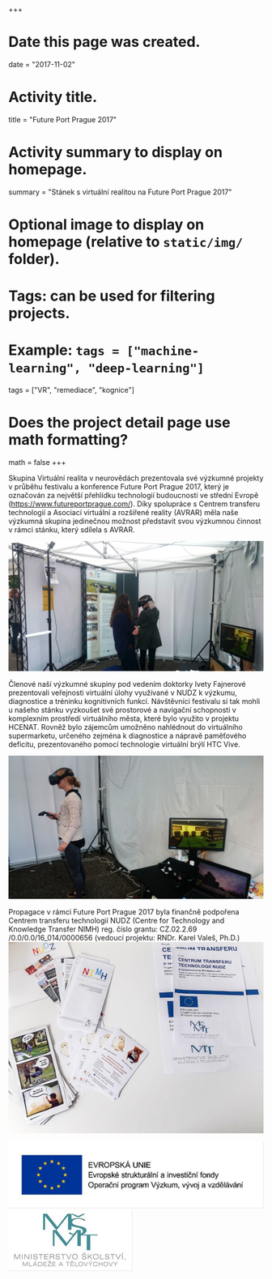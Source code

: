 +++
# Date this page was created.
date = "2017-11-02"

# Activity title.
title = "Future Port Prague 2017"

# Activity summary to display on homepage.
summary = "Stánek s virtuální realitou na Future Port Prague 2017"

# Optional image to display on homepage (relative to `static/img/` folder).

# Tags: can be used for filtering projects.
# Example: `tags = ["machine-learning", "deep-learning"]`
tags = ["VR", "remediace", "kognice"]

# Does the project detail page use math formatting?
math = false
+++

Skupina Virtuální realita v neurovědách prezentovala své výzkumné projekty v průběhu festivalu a konference Future Port Prague 2017, který je označován za největší přehlídku technologií budoucnosti ve střední Evropě (https://www.futureportprague.com/). 
Díky spolupráce s Centrem transferu technologií a Asociací virtuální a rozšířené reality (AVRAR) měla naše výzkumná skupina jedinečnou možnost představit svou výzkumnou činnost v rámci stánku, který sdílela s AVRAR. 

![](/img/activity/futureport/futureport01.jpg)

Členové naší výzkumné skupiny pod vedením doktorky Ivety Fajnerové prezentovali veřejnosti virtuální úlohy využívané v NUDZ k výzkumu, diagnostice a tréninku kognitivních funkcí. 
Návštěvníci festivalu si tak mohli u našeho stánku vyzkoušet své prostorové a navigační schopnosti v komplexním prostředí virtuálního města, které bylo využito v projektu HCENAT. 
Rovněž bylo zájemcům umožněno nahlédnout do virtuálního supermarketu, určeného zejména k diagnostice a nápravě paměťového deficitu, prezentovaného pomocí technologie virtuální brýlí HTC Vive. 

![](/img/activity/futureport/futureport02.jpg)

Propagace v rámci Future Port Prague 2017 byla finančně podpořena Centrem transferu technologií NUDZ (Centre for Technology and Knowledge Transfer NIMH) reg. číslo grantu: CZ.02.2.69 /0.0/0.0/16_014/0000656 (vedoucí projektu: RNDr. Karel Valeš, Ph.D.)
![](/img/activity/futureport/fliers.jpg)

![](/img/activity/futureport/logo_eu.png)
![](/img/activity/futureport/logo_msmt.png)
